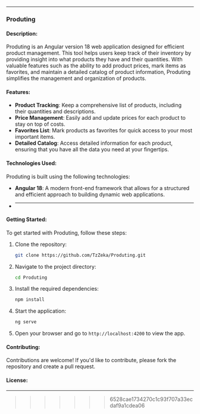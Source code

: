 




---

### Produting

#### Description:
Produting is an Angular version 18 web application designed for efficient product management. This tool helps users keep track of their inventory by providing insight into what products they have and their quantities. With valuable features such as the ability to add product prices, mark items as favorites, and maintain a detailed catalog of product information, Produting simplifies the management and organization of products.

#### Features:
- **Product Tracking**: Keep a comprehensive list of products, including their quantities and descriptions.
- **Price Management**: Easily add and update prices for each product to stay on top of costs.
- **Favorites List**: Mark products as favorites for quick access to your most important items.
- **Detailed Catalog**: Access detailed information for each product, ensuring that you have all the data you need at your fingertips.

#### Technologies Used:
Produting is built using the following technologies:
- **Angular 18**: A modern front-end framework that allows for a structured and efficient approach to building dynamic web applications.
- **** 

#### Getting Started:
To get started with Produting, follow these steps:
1. Clone the repository:
   ```bash
   git clone https://github.com/TzZeka/Produting.git
   ```
2. Navigate to the project directory:
   ```bash
   cd Produting
   ```
3. Install the required dependencies:
   ```bash
   npm install
   ```
4. Start the application:
   ```bash
   ng serve
   ```
5. Open your browser and go to `http://localhost:4200` to view the app.

#### Contributing:
Contributions are welcome! If you'd like to contribute, please fork the repository and create a pull request.

#### License:

---
>>>>>>> 6528cae1734270c1c93f707a33ecdaf9a1cdea06
